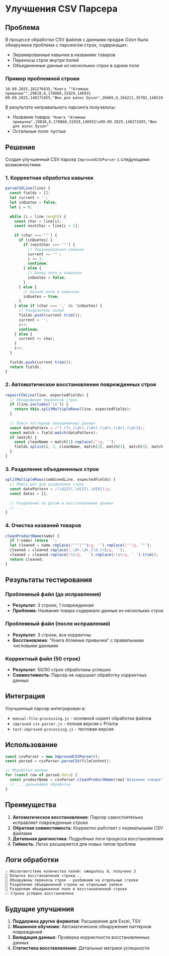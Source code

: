# Улучшения CSV Парсера

## Проблема

В процессе обработки CSV файлов с данными продаж Ozon была обнаружена проблема с парсингом строк, содержащих:
- Экранированные кавычки в названиях товаров
- Переносы строк внутри полей
- Объединенные данные из нескольких строк в одном поле

### Пример проблемной строки

```
10.09.2025,181276435,"Книга ""Атомные привычки"",29810,6,178860,31929,146931
09.09.2025,140272455,"Фен для волос Dyson",20469,9,184221,35702,148519
```

В результате неправильного парсинга получалось:
- Название товара: `"Книга "Атомные привычки",29810,6,178860,31929,146931\n09.09.2025,140272455,"Фен для волос Dyson"`
- Остальные поля: пустые

## Решение

Создан улучшенный CSV парсер `ImprovedCSVParser` с следующими возможностями:

### 1. Корректная обработка кавычек

```javascript
parseCSVLine(line) {
  const fields = [];
  let current = '';
  let inQuotes = false;
  let i = 0;
  
  while (i < line.length) {
    const char = line[i];
    const nextChar = line[i + 1];
    
    if (char === '"') {
      if (inQuotes) {
        if (nextChar === '"') {
          // Экранированная кавычка
          current += '"';
          i += 2;
          continue;
        } else {
          // Конец поля в кавычках
          inQuotes = false;
        }
      } else {
        // Начало поля в кавычках
        inQuotes = true;
      }
    } else if (char === ',' && !inQuotes) {
      // Разделитель полей
      fields.push(current.trim());
      current = '';
      i++;
      continue;
    } else {
      current += char;
    }
    i++;
  }
  
  fields.push(current.trim());
  return fields;
}
```

### 2. Автоматическое восстановление поврежденных строк

```javascript
repairCSVLine(line, expectedFields) {
  // Обнаружение переносов строк
  if (line.includes('\n')) {
    return this.splitMultipleRows(line, expectedFields);
  }
  
  // Поиск паттернов объединенных данных
  const dataPattern = /^(.+?),(\d+),(\d+),(\d+),(\d+),(\d+)$/;
  const match = field.match(dataPattern);
  if (match) {
    const cleanName = match[1].replace(/"/g, '');
    fields.splice(i, 1, cleanName, match[2], match[3], match[4], match[5], match[6]);
  }
}
```

### 3. Разделение объединенных строк

```javascript
splitMultipleRows(combinedLine, expectedFields) {
  // Поиск дат для разделения строк
  const datePattern = /(\d{2}\.\d{2}\.\d{4})/g;
  const dates = [];
  
  // Разделение по датам и восстановление данных
  // ...
}
```

### 4. Очистка названий товаров

```javascript
cleanProductName(name) {
  if (!name) return '';
  let cleaned = name.replace(/^""|""$/g, '').replace(/""/g, '"');
  cleaned = cleaned.replace(/,\d+,\d+,[\d,]+$/g, '');
  cleaned = cleaned.replace(/\n/g, ' ').replace(/\s+/g, ' ').trim();
  return cleaned;
}
```

## Результаты тестирования

### Проблемный файл (до исправления)
- **Результат**: 3 строки, 1 поврежденная
- **Проблема**: Название товара содержало данные из нескольких строк

### Проблемный файл (после исправления)
- **Результат**: 3 строки, все корректны
- **Восстановлено**: "Книга Атомные привычки" с правильными числовыми данными

### Корректный файл (50 строк)
- **Результат**: 50/50 строк обработаны успешно
- **Совместимость**: Парсер не нарушает обработку корректных данных

## Интеграция

Улучшенный парсер интегрирован в:
- `manual-file-processing.js` - основной скрипт обработки файлов
- `improved-csv-parser.js` - полная версия с Prisma
- `test-improved-processing.js` - тестовая версия

## Использование

```javascript
const csvParser = new ImprovedCSVParser();
const parsed = csvParser.parseCSV(fileContent);

// Обработка данных
for (const row of parsed.data) {
  const productName = csvParser.cleanProductName(row['Название товара']);
  // ... дальнейшая обработка
}
```

## Преимущества

1. **Автоматическое восстановление**: Парсер самостоятельно исправляет поврежденные строки
2. **Обратная совместимость**: Корректно работает с нормальными CSV файлами
3. **Детальная диагностика**: Подробные логи процесса восстановления
4. **Гибкость**: Легко расширяется для новых типов проблем

## Логи обработки

```
⚠️ Несоответствие количества полей: ожидалось 8, получено 3
🔧 Попытка восстановления строки...
📝 Обнаружены переносы строк - разбиваем на отдельные строки
🔀 Разделение объединенной строки на отдельные записи
🎯 Разделяем объединенное поле в восстановленной строке
✅ Строка успешно восстановлена
```

## Будущие улучшения

1. **Поддержка других форматов**: Расширение для Excel, TSV
2. **Машинное обучение**: Автоматическое обнаружение паттернов повреждений
3. **Валидация данных**: Проверка корректности восстановленных данных
4. **Статистика восстановления**: Детальные метрики успешности